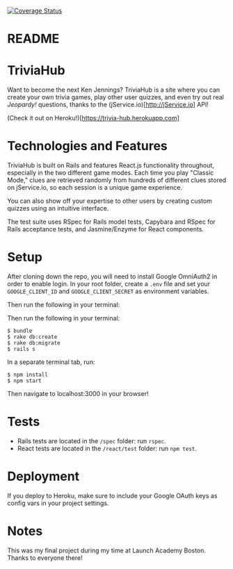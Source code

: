 [![Coverage Status](https://coveralls.io/repos/github/cbrennan31/trivia-hub/badge.svg?branch=master)](https://coveralls.io/github/cbrennan31/trivia-hub?branch=master)

# README

# TriviaHub

Want to become the next Ken Jennings? TriviaHub is a site where you can create your own trivia games, play other user quizzes, and even try out real *Jeopardy!* questions, thanks to the (jService.io)[http://jService.io] API!

(Check it out on Heroku!)[https://trivia-hub.herokuapp.com]

# Technologies and Features

TriviaHub is built on Rails and features React.js functionality throughout, especially in the two different game modes. Each time you play "Classic Mode," clues are retrieved randomly from hundreds of different clues stored on jService.io, so each session is a unique game experience.

You can also show off your expertise to other users by creating custom quizzes using an intuitive interface.

The test suite uses RSpec for Rails model tests, Capybara and RSpec for Rails acceptance tests, and Jasmine/Enzyme for React components.

# Setup
After cloning down the repo, you will need to install Google OmniAuth2 in order to enable login. In your root folder, create a `.env` file and set your `GOOGLE_CLIENT_ID` and `GOOGLE_CLIENT_SECRET` as environment variables.

Then run the following in your terminal:

Then run the following in your terminal:

```
$ bundle  
$ rake db:create
$ rake db:migrate
$ rails s
```

In a separate terminal tab, run:

```
$ npm install
$ npm start
```

Then navigate to localhost:3000 in your browser!

# Tests

* Rails tests are located in the `/spec` folder: run `rspec`.
* React tests are located in the `/react/test` folder: run `npm test`.

# Deployment

If you deploy to Heroku, make sure to include your Google OAuth keys as config vars in your project settings.

# Notes

This was my final project during my time at Launch Academy Boston. Thanks to everyone there!
